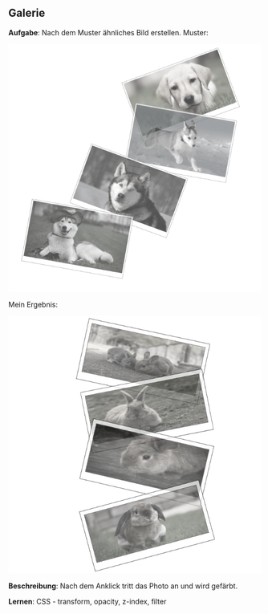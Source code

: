 ## Galerie 
**Aufgabe**: Nach dem Muster ähnliches Bild erstellen. 
Muster:

![Muster](pictures/muster.png)

Mein Ergebnis:

![Mein_projekt](pictures/galerie.png)

**Beschreibung**: Nach dem Anklick tritt das Photo an und wird gefärbt.

**Lernen**: CSS - transform, opacity, z-index, filter


